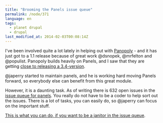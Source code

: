 ```yaml
---
title: "Brooming the Panels issue queue"
permalink: /node/371
language: en
tags:
  - planet drupal
  - drupal
last_modified_at: 2014-02-03T00:08:14Z
---
```


I've been involved quite a lot lately in helping out with [Panopoly](https://drupal.org/project/panopoly) - and it has just got to a 1.1 release because of great work @dsnopek, @mrfelton and @populist. Panopoly builds heavily on Panels, and I saw that they are getting [close to releasing a 3.4-version](https://drupal.org/node/2177961).

@japerry started to maintain panels, and he is working hard moving Panels forward, so everybody else can benefit from this great module.

However, it is a daunting task. As of writing there is 632 open issues in the [issue queue for panels](https://drupal.org/project/issues/panels?categories=All). You really do not have to be a coder to help sort out the issues. There is a lot of tasks, you can easily do, so @japerry can focus on the important stuff.

[This is what you can do, if you want to be a janitor in the issue queue](/node/355).
